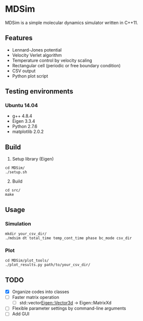 # MDSim
MDSim is a simple molecular dynamics simulator written in C++11.

## Features
* Lennard-Jones potential
* Velocity Verlet algorithm
* Temperature control by velocity scaling
* Rectangular cell (periodic or free boundary condition)
* CSV output
* Python plot script

## Testing environments
### Ubuntu 14.04
* g++ 4.8.4
* Eigen 3.3.4
* Python 2.7.6
* matplotlib 2.0.2

## Build
1. Setup library (Eigen)
```
cd MDSim/
./setup.sh
```

2. Build
```
cd src/
make
```

## Usage
### Simulation
```
mkdir your_csv_dir/
./mdsim dt total_time temp_cont_time phase bc_mode csv_dir
```

### Plot
```
cd MDSim/plot_tools/
./plot_results.py path/to/your_csv_dir/
```

## TODO
- [x] Organize codes into classes
- [ ] Faster matrix operation
	- [ ] std::vector<Eigen::Vector3d> -> Eigen::MatrixXd
- [ ] Flexible parameter settings by command-line arguments
- [ ] Add GUI
